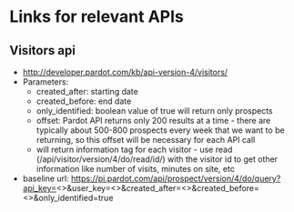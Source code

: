 # Links for relevant APIs



## Visitors api
- http://developer.pardot.com/kb/api-version-4/visitors/
- Parameters:
    - created_after: starting date
    - created_before: end date 
    - only_identified: boolean value of true will return only prospects
    - offset: Pardot API returns only 200 results at a time - there are typically about 500-800 prospects every week that we want to be returning, so this offset will be necessary for each API call
    - will return <visitor> information tag for each visitor - use read (/api/visitor/version/4/do/read/id/<id>) with the visitor id to get other information like number of visits, minutes on site, etc
- baseline url: https://pi.pardot.com/api/prospect/version/4/do/query?api_key=<>&user_key=<>&created_after=<>&created_before=<>&only_identified=true
    
